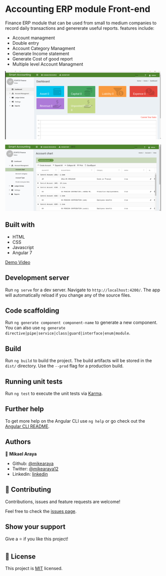 <!-- @format -->

# Accounting ERP module Front-end

Finance ERP module that can be used from small to medium companies to record daily transactions and genererate useful reports. features include:

-   Account managment
-   Double entry
-   Account Category Managment
-   Generate Income statement
-   Generate Cost of good report
-   Multiple level Account Managment

![screenshot](./screenshot-1.png)

![screenshot](./screenshot-2.png)

## Built with

-   HTML
-   CSS
-   Javascript
-   Angular 7

[Demo Video](https://youtu.be/fGH0igQ8uu8)

## Development server

Run `ng serve` for a dev server. Navigate to `http://localhost:4200/`. The app will automatically reload if you change any of the source files.

## Code scaffolding

Run `ng generate component component-name` to generate a new component. You can also use `ng generate directive|pipe|service|class|guard|interface|enum|module`.

## Build

Run `ng build` to build the project. The build artifacts will be stored in the `dist/` directory. Use the `--prod` flag for a production build.

## Running unit tests

Run `ng test` to execute the unit tests via [Karma](https://karma-runner.github.io).

## Further help

To get more help on the Angular CLI use `ng help` or go check out the [Angular CLI README](https://github.com/angular/angular-cli/blob/master/README.md).

## Authors

👤 **Mikael Araya**

-   Github: [@mikearaya](https://github.com/mikearaya)
-   Twitter: [@mikearaya12](https://twitter.com/mikearaya12)
-   Linkedin: [linkedin](https://linkedin.com/in/mikael-araya)

## 🤝 Contributing

Contributions, issues and feature requests are welcome!

Feel free to check the [issues page](issues/).

## Show your support

Give a ⭐️ if you like this project!

## 📝 License

This project is [MIT](lic.url) licensed.
